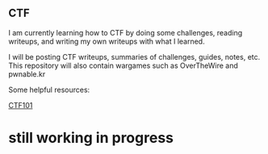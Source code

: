## CTF
I am currently learning how to CTF by doing some challenges, reading writeups,
and writing my own writeups with what I learned.

I will be posting CTF writeups, summaries of challenges, guides, notes, etc.
This repository will also contain wargames such as OverTheWire and pwnable.kr

Some helpful resources:

[CTF101](https://ctf101.org/)

# still working in progress

